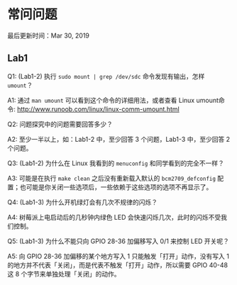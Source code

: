 # 常问问题

最后更新时间：Mar 30, 2019

## Lab1

Q1: (Lab1-2) 执行 `sudo mount | grep /dev/sdc` 命令发现有输出，怎样 `umount`？

A1: 通过 `man umount` 可以看到这个命令的详细用法，或者查看 Linux umount命令: http://www.runoob.com/linux/linux-comm-umount.html



Q2: 问题探究中的问题需要回答多少？

A2: 至少一半以上，如：Lab1-2 中，至少回答 3 个问题，Lab1-3 中，至少回答 2 个问题。



Q3: (Lab1-2) 为什么在 Linux 我看到的 `menuconfig` 和同学看到的完全不一样？

A3: 可能是在执行 `make clean` 之后没有重新载入默认的 `bcm2709_defconfig` 配置；也可能是你关闭一些选项后，一些依赖于这些选项的选项不再显示了。



Q4: (Lab1-3) 为什么开机绿灯会有几次不规律的闪烁？

A4: 树莓派上电启动后的几秒钟内绿色 LED 会快速闪烁几次，此时的闪烁不受我们控制。



Q5: (Lab1-3) 为什么不能只向 GPIO 28-36 加偏移写入 0/1 来控制 LED 开关呢？

A5: 向 GPIO 28-36 加偏移的某个地方写入 1 只能触发「打开」动作，没有写入 1 的地方并不代表「关闭」，而是代表不触发「打开」动作，所以需要 GPIO 40-48 这 8 个字节来单独处理「关闭」的动作。


